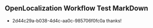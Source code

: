 ## OpenLocalization Workflow Test MarkDown
* 2d44c29a-b038-4d4c-aa0c-985706f0fc0a thanks!

<!--HONumber=Jul16_HO3-->


